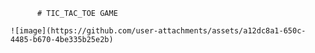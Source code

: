           # TIC_TAC_TOE GAME

    ![image](https://github.com/user-attachments/assets/a12dc8a1-650c-4485-b670-4be335b25e2b)
